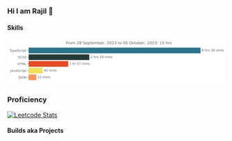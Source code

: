 ### Hi I am Rajil 👋

#### Skills
[![wakatime-stats](https://github.com/ln-dev7/ln-dev7/blob/main/images/stat.svg)](https://wakatime.com/@rajilsaj)

### Proficiency
[![Leetcode Stats](https://leetcard.jacoblin.cool/sajila)](https://leetcode.com/sajila/)

#### Builds aka Projects
